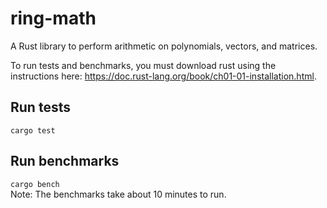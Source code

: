 # ring-math  
A Rust library to perform arithmetic on polynomials, vectors, and matrices.  
  
To run tests and benchmarks, you must download rust using the instructions here: https://doc.rust-lang.org/book/ch01-01-installation.html.

## Run tests  
`cargo test`  
  
## Run benchmarks  
`cargo bench`  
Note: The benchmarks take about 10 minutes to run.

